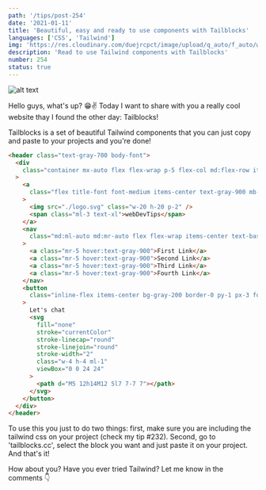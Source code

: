 ```yaml
---
path: '/tips/post-254'
date: '2021-01-11'
title: 'Beautiful, easy and ready to use components with Tailblocks'
languages: ['CSS', 'Tailwind']
img: 'https://res.cloudinary.com/duejrcpct/image/upload/q_auto/f_auto/w_1000/v1610379342/tips/254-1_m9wzrs.png'
description: 'Read to use Tailwind components with Tailblocks'
number: 254
status: true
---
```


![alt text](https://res.cloudinary.com/duejrcpct/image/upload/q_auto/v1610379342/tips/254-2_ibrewz.png 'Tailblocks')

Hello guys, what's up? 😁✌️
Today I want to share with you a really cool website thay I found the other day: Tailblocks!

Tailblocks is a set of beautiful Tailwind components that you can just copy and paste to your projects and you're done!

```html
<header class="text-gray-700 body-font">
  <div
    class="container mx-auto flex flex-wrap p-5 flex-col md:flex-row items-center"
  >
    <a
      class="flex title-font font-medium items-center text-gray-900 mb-4 md:mb-0"
    >
      <img src="./logo.svg" class="w-20 h-20 p-2" />
      <span class="ml-3 text-xl">webDevTips</span>
    </a>
    <nav
      class="md:ml-auto md:mr-auto flex flex-wrap items-center text-base justify-center"
    >
      <a class="mr-5 hover:text-gray-900">First Link</a>
      <a class="mr-5 hover:text-gray-900">Second Link</a>
      <a class="mr-5 hover:text-gray-900">Third Link</a>
      <a class="mr-5 hover:text-gray-900">Fourth Link</a>
    </nav>
    <button
      class="inline-flex items-center bg-gray-200 border-0 py-1 px-3 focus:outline-none hover:bg-gray-300 rounded text-base mt-4 md:mt-0"
    >
      Let's chat
      <svg
        fill="none"
        stroke="currentColor"
        stroke-linecap="round"
        stroke-linejoin="round"
        stroke-width="2"
        class="w-4 h-4 ml-1"
        viewBox="0 0 24 24"
      >
        <path d="M5 12h14M12 5l7 7-7 7"></path>
      </svg>
    </button>
  </div>
</header>
```

To use this you just to do two things: first, make sure you are including the tailwind css on your project (check my tip #232). Second, go to 'tailblocks.cc', select the block you want and just paste it on your project. And that's it!

How about you? Have you ever tried Tailwind? Let me know in the comments 👇
